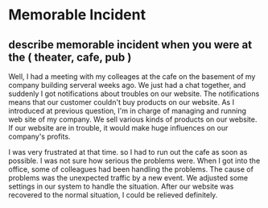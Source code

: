 # Memorable Incident

## describe memorable incident when you were at the ( theater, cafe, pub )

Well, I had a meeting with my colleages at the cafe on the basement of my company building serveral weeks ago. We just had a chat together, and suddenly I got notifications about troubles on our website. The notifications means that our customer couldn't buy products on our website. As I introduced at previous question, I'm in charge of managing and running web site of my company. We sell various kinds of products on our website. If our website are in trouble, it would make huge influences on our company's profits.

I was very frustrated at that time. so I had to run out the cafe as soon as possible. I was not sure how serious the problems were. When I got into the office, some of colleagues had been handling the problems. The cause of problems was the unexpected traffic by a new event. We adjusted some settings in our system to handle the situation. After our website was recovered to the normal situation, I could be relieved definitely. 

